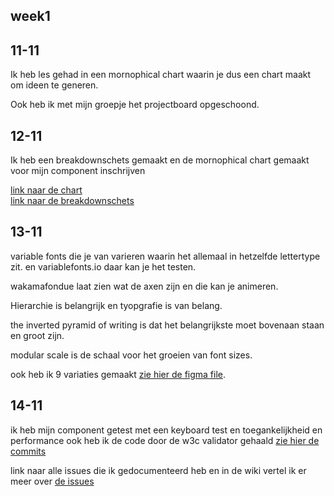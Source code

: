 <h2 id="week1">week1</h2>
<section>
<h2>11-11</h2>
<p>
Ik heb les gehad in een mornophical chart waarin je dus een chart maakt
om ideen te generen. 

Ook heb ik met mijn groepje het projectboard opgeschoond. 



</p>
</section>


<section>
<h2>12-11</h2>
<p>
Ik heb een breakdownschets gemaakt en de mornophical chart gemaakt voor mijn component inschrijven 

<a href="https://github.com/yujing-student/component-building-block/issues/1#issue-2655334953">link naar de chart</a>  
<a href="https://github.com/yujing-student/component-building-block/issues/1#issuecomment-2473489638">link naar de breakdownschets</a>  

</p>
</section>



<section>
<h2>13-11</h2>
<p>
variable fonts die je van varieren waarin het allemaal
in hetzelfde lettertype zit. en variablefonts.io daar kan je het testen.


wakamafondue laat zien wat de axen zijn en die kan je animeren.


Hierarchie is belangrijk en tyopgrafie is van belang.

the inverted pyramid of writing is dat het belangrijkste moet bovenaan staan en groot zijn.

modular scale is de schaal voor het groeien van font sizes.

ook heb ik 9 variaties gemaakt  <a href="https://www.figma.com/design/42reO3hhIYuIIRIxwdmX5Q/schets-sprint-16-component?node-id=8-438">zie hier de figma file</a>.
</p>
</section>


<section>
<h2>14-11</h2>
<p>
ik heb mijn component getest met een keyboard test en toegankelijkheid en performance ook heb ik de code door de w3c validator gehaald
<a href="https://github.com/yujing-student/component-building-block/commits/main/?since=2024-11-13&until=2024-11-14">zie hier de commits</a>

link naar alle issues die ik gedocumenteerd heb en in de wiki vertel ik er meer over
<a href="https://github.com/yujing-student/component-building-block/issues?q=sort%3Acreated-asc">de  issues</a>

</p>
</section>